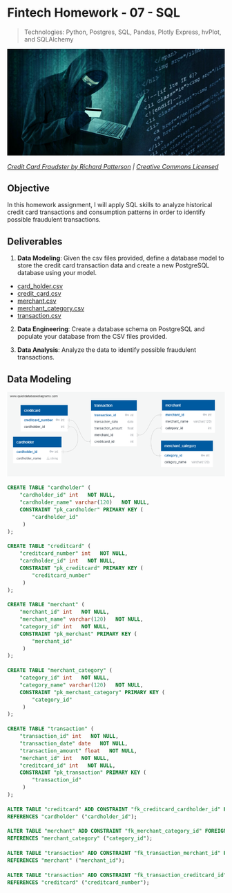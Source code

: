 # Fintech Homework - 07 - SQL
> Technologies: Python, Postgres, SQL, Pandas, Plotly Express, hvPlot, and SQLAlchemy

![Credit card fraudster](Assignment-07-SQL/Instructions/Images/credit_card_fraudster.jpg)

*[Credit Card Fraudster by Richard Patterson](https://www.flickr.com/photos/136770128@N07/42252105582/) | [Creative Commons Licensed](https://creativecommons.org/licenses/by/2.0/)*

## Objective

In this homework assignment, I will apply SQL skills to analyze historical credit card transactions and consumption patterns in order to identify possible fraudulent transactions.

## Deliverables

1. **Data Modeling**:
Given the csv files provided, define a database model to store the credit card transaction data and create a new PostgreSQL database using your model.

* [card_holder.csv](Assignment-07-SQL/Instructions/Data/card_holder.csv)
* [credit_card.csv](Assignment-07-SQL/Instructions/Data/credit_card.csv)
* [merchant.csv](Assignment-07-SQL/Instructions/Data/merchant.csv)
* [merchant_category.csv](Assignment-07-SQL/Instructions/Data/merchant_category.csv)
* [transaction.csv](Assignment-07-SQL/Instructions/Data/transaction.csv)

2. **Data Engineering**: 
Create a database schema on PostgreSQL and populate your database from the CSV files provided.

3. **Data Analysis**: 
Analyze the data to identify possible fraudulent transactions.

## Data Modeling

![ERD](assets/QuickDBD-export.png)

``` sql
CREATE TABLE "cardholder" (
    "cardholder_id" int   NOT NULL,
    "cardholder_name" varchar(120)   NOT NULL,
    CONSTRAINT "pk_cardholder" PRIMARY KEY (
        "cardholder_id"
     )
);

CREATE TABLE "creditcard" (
    "creditcard_number" int   NOT NULL,
    "cardholder_id" int   NOT NULL,
    CONSTRAINT "pk_creditcard" PRIMARY KEY (
        "creditcard_number"
     )
);

CREATE TABLE "merchant" (
    "merchant_id" int   NOT NULL,
    "merchant_name" varchar(120)   NOT NULL,
    "category_id" int   NOT NULL,
    CONSTRAINT "pk_merchant" PRIMARY KEY (
        "merchant_id"
     )
);

CREATE TABLE "merchant_category" (
    "category_id" int   NOT NULL,
    "category_name" varchar(120)   NOT NULL,
    CONSTRAINT "pk_merchant_category" PRIMARY KEY (
        "category_id"
     )
);

CREATE TABLE "transaction" (
    "transaction_id" int   NOT NULL,
    "transaction_date" date   NOT NULL,
    "transaction_amount" float   NOT NULL,
    "merchant_id" int   NOT NULL,
    "creditcard_id" int   NOT NULL,
    CONSTRAINT "pk_transaction" PRIMARY KEY (
        "transaction_id"
     )
);

ALTER TABLE "creditcard" ADD CONSTRAINT "fk_creditcard_cardholder_id" FOREIGN KEY("cardholder_id")
REFERENCES "cardholder" ("cardholder_id");

ALTER TABLE "merchant" ADD CONSTRAINT "fk_merchant_category_id" FOREIGN KEY("category_id")
REFERENCES "merchant_category" ("category_id");

ALTER TABLE "transaction" ADD CONSTRAINT "fk_transaction_merchant_id" FOREIGN KEY("merchant_id")
REFERENCES "merchant" ("merchant_id");

ALTER TABLE "transaction" ADD CONSTRAINT "fk_transaction_creditcard_id" FOREIGN KEY("creditcard_id")
REFERENCES "creditcard" ("creditcard_number");

```
